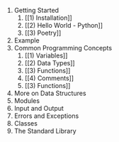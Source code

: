 1) Getting Started
	1) [[1) Installation]]
	2) [[2) Hello World - Python]]
	3) [[3) Poetry]]
2) Example
3) Common Programming Concepts
	1) [[1) Variables]]
	2) [[2) Data Types]]
	3) [[3) Functions]]
	4) [[4) Comments]]
	5) [[3) Functions]]
4) More on Data Structures
5) Modules
6) Input and Output
7) Errors and Exceptions
8) Classes
9) The Standard Library